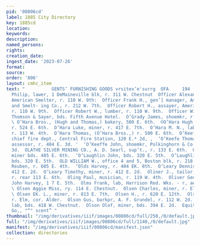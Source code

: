 ```yaml
---
pid: '00806cd'
label: 1885 City Directory
key: 1885cd
location: 
keywords: 
description: 
named_persons: 
rights: 
creation_date: 
ingest_date: '2023-07-26'
format: 
source: 
order: '806'
layout: cmhc_item
text: "          GENTS’ FURNISHING GOODS vrsitex’e'surrg  OFA     194                    O’Farrell
  Philip, lawer, 1 DeMaineville blk, r. 311 W. Chestnut  Officer Alexander V., bkkpr,
  American Smelter, r. 110 W. 9th:  Officer Frank H., gen’] manager, American Mining
  and Smelt- ing Co., r. 212 W. 7th.  Officer Robert H., assayer, American Smelter,
  r. 110 W. 9th.  Officer Robert W., lumber, r. 110 W. 9th.  Officer Will W., clk,
  Thomson & Sayer, bds. Fifth Avenue Hotel.  O’Grady James, shoemkr, r. 3104 E. 5th.
  \ O’Hara Bros., (Hugh and Thomas,) bakery, 500 E. 6th.  ©O’Hara Hugh, (O” Hara Bros.,)
  r. 524 E. 6th.  O’Hara Luke, miner, r. 417 E. 7th.  O’Hara M. N., lab, L. i. Barnes,
  r. 113 W. 4th.  O’Hara Thomas, (O’Hara Bros.,) r. 500 E. 6th.  O’Keefe Jeremiah,
  chief fire dept., Central Fire Station, 120 E.* 2d, ,  ‘O’Keefe Thomas F., dep.
  assessor, r. 404 E. 3d. '  ‘O’Keeffe John, shoemkr, Polkinghorn & Co., r. 204 W.
  3d.  OLATHE SILVER MINING CO., A. D. Searl, sup’t., r. 133 E. 6th.  O’Laughlin Cornelius,
  miner bds. 405 E. 6th.  ‘O’Laughlin John, bds. 320 E. 5th.  O’Laughlin Patrick,
  bds. 320 E. 5th.  OLD WILLIAM W., office 4 and 5, Boston blk, r. 218 E. 9th.  ‘Oldiland
  Reuben, r. 605 E. 4th.  ‘Olds Harvey, r. 404 EK. 8th.  O’Leary Dennis, miner, r.
  412 E. 2d.  O’Leary Timothy, miner, r. 412 E. 2d.  Oliner J., tailor, 111 E. 6th,
  r. rear 113 E. 6th.  Oling Paul, musician, r. 119 W. 4th.  Oliver George, teamster,
  John Harvey, 1 7 E. 5th.  Olms Frank, lab, Harrison Red. Wks. - r, ae W. Chestnut.
  \ Olsen Aggie Miss, ry. 114 E. Chestnut.  Olsen Charles, miner, r. Elm, cor. Alder.
  \ Olsen EK. L., miner, r. 813 E. 7th,  Olsen H., r. 620 E. 12th.  Olsen Peter, miner,
  r. Elm, cor. Alder.  Olson Gus, barkpr, A. F. Grundel, r. 112 W. 2d.  Olson John,
  lab, bds. 418 W. Chestnut.  Olson Olof, miner, bds. 394 E. 2d.  Equitable Life Assurance
  Go,, °“° scent” "
thumbnail: "/img/derivatives/iiif/images/00806cd/full/250,/0/default.jpg"
full: "/img/derivatives/iiif/images/00806cd/full/1140,/0/default.jpg"
manifest: "/img/derivatives/iiif/00806cd/manifest.json"
collection: directories
---
```

